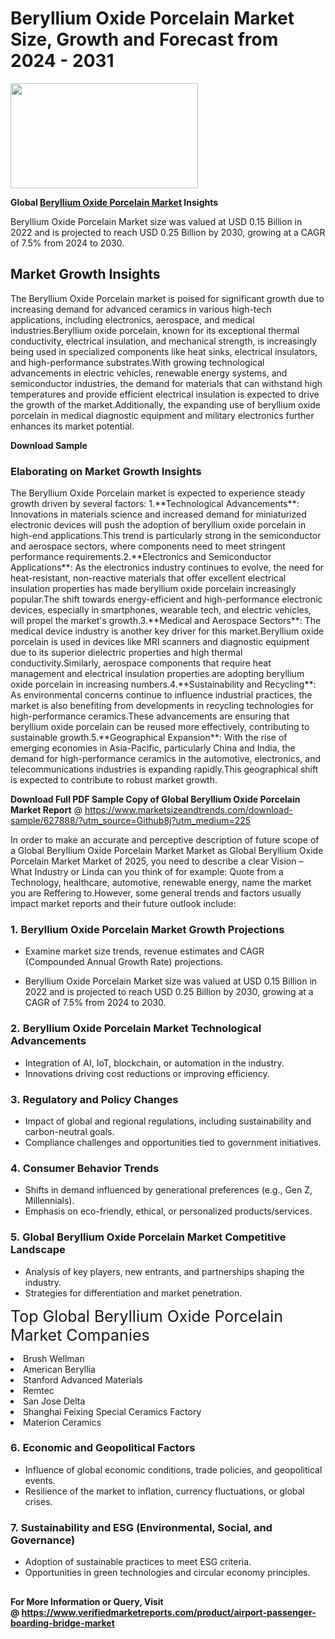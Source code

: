 <H1>Beryllium Oxide Porcelain Market Size, Growth and Forecast from 2024 - 2031</H1><img class="aligncenter size-medium wp-image-584254" src="https://thirdeyenews.in/wp-content/uploads/2024/09/Global-Market-Research-300x168.jpeg" alt="" width="300" height="168" /><p><strong>Global&nbsp;<a href="https://www.marketsizeandtrends.com/download-sample/627888/?utm_source=Github8j?utm_medium=225">Beryllium Oxide Porcelain Market</a> Insights</strong></p><p>Beryllium Oxide Porcelain Market size was valued at USD 0.15 Billion in 2022 and is projected to reach USD 0.25 Billion by 2030, growing at a CAGR of 7.5% from 2024 to 2030.</p><p><h2>Market Growth Insights</h2> The Beryllium Oxide Porcelain market is poised for significant growth due to increasing demand for advanced ceramics in various high-tech applications, including electronics, aerospace, and medical industries.Beryllium oxide porcelain, known for its exceptional thermal conductivity, electrical insulation, and mechanical strength, is increasingly being used in specialized components like heat sinks, electrical insulators, and high-performance substrates.With growing technological advancements in electric vehicles, renewable energy systems, and semiconductor industries, the demand for materials that can withstand high temperatures and provide efficient electrical insulation is expected to drive the growth of the market.Additionally, the expanding use of beryllium oxide porcelain in medical diagnostic equipment and military electronics further enhances its market potential.<p><strong>Download Sample</strong></p> <h3>Elaborating on Market Growth Insights</h3> The Beryllium Oxide Porcelain market is expected to experience steady growth driven by several factors: 1.**Technological Advancements**: Innovations in materials science and increased demand for miniaturized electronic devices will push the adoption of beryllium oxide porcelain in high-end applications.This trend is particularly strong in the semiconductor and aerospace sectors, where components need to meet stringent performance requirements.2.**Electronics and Semiconductor Applications**: As the electronics industry continues to evolve, the need for heat-resistant, non-reactive materials that offer excellent electrical insulation properties has made beryllium oxide porcelain increasingly popular.The shift towards energy-efficient and high-performance electronic devices, especially in smartphones, wearable tech, and electric vehicles, will propel the market's growth.3.**Medical and Aerospace Sectors**: The medical device industry is another key driver for this market.Beryllium oxide porcelain is used in devices like MRI scanners and diagnostic equipment due to its superior dielectric properties and high thermal conductivity.Similarly, aerospace components that require heat management and electrical insulation properties are adopting beryllium oxide porcelain in increasing numbers.4.**Sustainability and Recycling**: As environmental concerns continue to influence industrial practices, the market is also benefiting from developments in recycling technologies for high-performance ceramics.These advancements are ensuring that beryllium oxide porcelain can be reused more effectively, contributing to sustainable growth.5.**Geographical Expansion**: With the rise of emerging economies in Asia-Pacific, particularly China and India, the demand for high-performance ceramics in the automotive, electronics, and telecommunications industries is expanding rapidly.This geographical shift is expected to contribute to robust market growth.<p><span class=""><strong>Download Full PDF Sample Copy of Global Beryllium Oxide Porcelain Market Report</strong> @ <a href="https://www.marketsizeandtrends.com/download-sample/627888/?utm_source=Github8j?utm_medium=225" target="_blank">https://www.marketsizeandtrends.com/download-sample/627888/?utm_source=Github8j?utm_medium=225</a></span></p><p>In order to make an accurate and perceptive description of future scope of a Global&nbsp;Beryllium Oxide Porcelain Market Market as Global&nbsp;Beryllium Oxide Porcelain Market Market of 2025, you need to describe a clear Vision &ndash; What Industry or Linda can you think of for example: Quote from a Technology, healthcare, automotive, renewable energy, name the market you are Reffering to.However, some general trends and factors usually impact market reports and their future outlook include:</p><h3>1.&nbsp;<strong>Beryllium Oxide Porcelain Market Growth Projections</strong></h3><ul><li>Examine market size trends, revenue estimates and CAGR (Compounded Annual Growth Rate) projections.</li><li><p>Beryllium Oxide Porcelain Market size was valued at USD 0.15 Billion in 2022 and is projected to reach USD 0.25 Billion by 2030, growing at a CAGR of 7.5% from 2024 to 2030.</p></li></ul><h3>2.&nbsp;<strong>Beryllium Oxide Porcelain Market Technological Advancements</strong></h3><ul><li>Integration of AI, IoT, blockchain, or automation in the industry.</li><li>Innovations driving cost reductions or improving efficiency.</li></ul><h3>3.&nbsp;<strong>Regulatory and Policy Changes</strong></h3><ul><li>Impact of global and regional regulations, including sustainability and carbon-neutral goals.</li><li>Compliance challenges and opportunities tied to government initiatives.</li></ul><h3>4.&nbsp;<strong>Consumer Behavior Trends</strong></h3><ul><li>Shifts in demand influenced by generational preferences (e.g., Gen Z, Millennials).</li><li>Emphasis on eco-friendly, ethical, or personalized products/services.</li></ul><h3>5.&nbsp;<strong>Global Beryllium Oxide Porcelain Market Competitive Landscape</strong></h3><ul><li>Analysis of key players, new entrants, and partnerships shaping the industry.</li><li>Strategies for differentiation and market penetration.</li></ul><p data-pm-slice="1 1 []"><span style="color: inherit; font-family: inherit; font-size: 25px;">Top Global Beryllium Oxide Porcelain Market Companies</span></p><div class="" data-test-id=""><p><li>Brush Wellman</li><li> American Beryllia</li><li> Stanford Advanced Materials</li><li> Remtec</li><li> San Jose Delta</li><li> Shanghai Feixing Special Ceramics Factory</li><li> Materion Ceramics</li></p></div><h3>6.&nbsp;<strong>Economic and Geopolitical Factors</strong></h3><ul><li>Influence of global economic conditions, trade policies, and geopolitical events.</li><li>Resilience of the market to inflation, currency fluctuations, or global crises.</li></ul><h3>7.&nbsp;<strong>Sustainability and ESG (Environmental, Social, and Governance)</strong></h3><ul><li>Adoption of sustainable practices to meet ESG criteria.</li><li>Opportunities in green technologies and circular economy principles.</li></ul><h2><strong style="font-size: 14px;">For More Information or Query, Visit @&nbsp;</strong><a style="background-color: #ffffff; font-size: 14px;" href="https://www.marketsizeandtrends.com/report/beryllium-oxide-porcelain-market/" target="_blank">https://www.verifiedmarketreports.com/product/airport-passenger-boarding-bridge-market</a></h2>